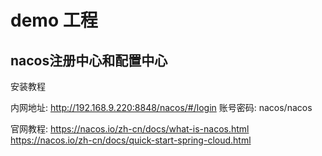 # demo 工程


## nacos注册中心和配置中心

安装教程

内网地址:
http://192.168.9.220:8848/nacos/#/login
账号密码: nacos/nacos

官网教程:
https://nacos.io/zh-cn/docs/what-is-nacos.html
https://nacos.io/zh-cn/docs/quick-start-spring-cloud.html





